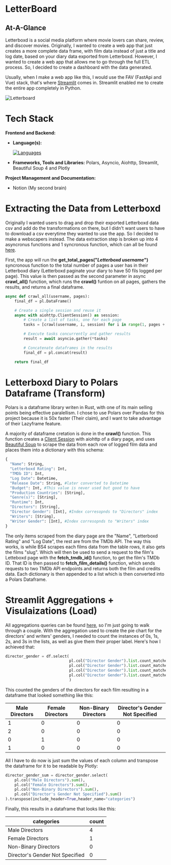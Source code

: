 # LetterBoard

## At-A-Glance
Letterboxd is a social media platform where movie lovers can share, review, and discover movies. Originally, I wanted to create a web app that just creates a more complete data frame, with film data instead of just a title and log date, based on your diary data exported from Letterboxd. However, I wanted to create a web app that allows me to go through the full ETL process. So, I decided to create a dashboard with the data generated.

Usually, when I make a web app like this, I would use the FAV (FastApi and Vue) stack, that's where [Streamlit](https://streamlit.io/) comes in. Streamlit enabled me to create the entire app completely in Python.

![Letterboard](https://github.com/afoshiok/Letterboxd-EDA/assets/89757138/9d5f181c-d386-4054-9c0a-a7a802225012)

# Tech Stack

**Frontend and Backend:**
- **Language(s):**

  [![Languages](https://skillicons.dev/icons?i=python)](https://skillicons.dev)

- **Frameworks, Tools and Libraries:** Polars, Asyncio, Aiohttp, Streamlit, Beautiful Soup 4 and Plotly

**Project Management and Documentation:**
- Notion (My second brain)

# Extracting the Data from Letterboxd
Originally I wanted users to drag and drop their exported Letterboxd data csv and add do the transformations on there, but I didn't want users to have to download a csv everytime they wanted to use the app. So I decided to make a webscapers instead. The data extraction step is broken up into 4 asyncronus functions and 1 syncronous function, which can all be found [here](https://github.com/afoshiok/Letterboxd-EDA/blob/main/lettercrawler.py).

First, the app will run the **get_total_pages("_Letterboxd username_")** syncronous function to the total number of pages a user has in their Letterboxd diary (Letterboxd paginate your diary to have 50 fils logged per page). This value is then passed as the second parameter in async **crawl_all()** function, which runs the **crawl()** funtion on all pages, gathers the results, and returns a final dataframe.
```py
async def crawl_all(username, pages):
    final_df = pl.DataFrame()

    # Create a single session and reuse it
    async with aiohttp.ClientSession() as session:
        # Create a list of tasks, one for each page
        tasks = [crawl(username, i, session) for i in range(1, pages + 1)]

        # Execute tasks concurrently and gather results
        result = await asyncio.gather(*tasks)

        # Concatenate dataframes in the results
        final_df = pl.concat(result)

    return final_df
```

# Letterboxd Diary to Polars Dataframe (Transform)
Polars is a dataframe library writen in Rust, with one of its main selling points being effective paralellism. I chose to use Polars over Pandas for this project because it is 50x faster (Their claim), and I want to take advantage of their Lazyframe feature. 

A majority of dataframe cretation is done in the **crawl()** function. This function creates a [Client Session](https://docs.aiohttp.org/en/stable/client_reference.html) with aiohttp of a diary page, and uses [Beautiful Soup](https://pypi.org/project/beautifulsoup4/) to scrape the data from each row of logged film data and places them into a dictionary with this schema:
```py
{
  "Name": String,
  "Letterboxd Rating": Int,
  "TMDb ID": Int,
  "Log Date": Datetime,
  "Release Date": String, #later converted to Datetime
  "Budget": Int, #This value is never used but good to have
  "Production Countries": [String],
  "Genre(s)": [String],
  "Runtime": Int,
  "Directors": [String],
  "Director Gender": [Int], #Index corresopnds to "Directors" index
  "Writers": [String],
  "Writer Gender": [Int], #Index corresopnds to "Writers" index
}
```
The only items scraped from the diary page are the "Name", "Letterboxd Rating" and "Log Date", the rest are from the TMDb API. The way this works, is while BS4 scrapes each films data from the table rows, it also gets the films "slug". Which will then be used to send a request to the film's Letteboxd page with the **fetch_tmdb_id()** function, to get the film's TMDb ID. That ID is then passed to **fetch_film_details()** function, which sends requests to two TMDb API endpoints and returns both the film and credits data. Each dictionary is then appended to a list which is then converted into a Polars Dataframe.

# Streamlit Aggregations + Visulaizations (Load)
All aggregations queries can be found [here](https://github.com/afoshiok/Letterboxd-EDA/blob/main/aggregations.py), so I'm just going to walk through a couple. With the aggregation used to create the pie chart for the directors' and writers' genders, I needed to count the instances of 0s, 1s, 2s, and 3s in the lists, as well as give them their proper label. Here's how I achieved that:
```py
director_gender = df.select(
                            pl.col("Director Gender").list.count_matches(2).alias("Male Directors"),
                            pl.col("Director Gender").list.count_matches(1).alias("Female Directors"),
                            pl.col("Director Gender").list.count_matches(3).alias("Non-Binary Directors"),
                            pl.col("Director Gender").list.count_matches(0).alias("Director's Gender Not Specified")
                            )
```
This counted the genders of the directors for each film resulting in a dataframe that looked something like this:

| Male Directors | Female Directors | Non-Binary Directors | Director's Gender Not Specified |
|----------------|------------------|----------------------|---------------------------------|
| 1              | 0                | 0                    | 0                               |
| 2              | 0                | 0                    | 0                               |
| 0              | 1                | 0                    | 0                               |
| 1              | 0                | 0                    | 0                               |

All I have to do now is just sum the values of each column and transpose the dataframe for it to be readable by Plotly:
```py
director_gender_sum = director_gender.select(
    pl.col("Male Directors").sum(),
    pl.col("Female Directors").sum(),
    pl.col("Non-Binary Directors").sum(),
    pl.col("Director's Gender Not Specified").sum()
).transpose(include_header=True,header_name="categories")
```
Finally, this results in a dataframe that looks like this:

| categories                      | count |
|---------------------------------|-------|
| Male Directors                  | 4     |
| Female Directors                | 1     |
| Non-Binary Directors            | 0     |
| Director's Gender Not Specified | 0     |
